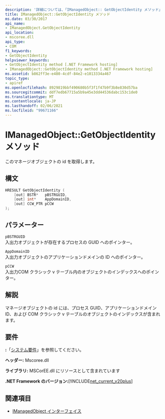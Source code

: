 ```yaml
---
description: '詳細については、「IManagedObject:: GetObjectIdentity メソッド」を参照してください。'
title: IManagedObject::GetObjectIdentity メソッド
ms.date: 03/30/2017
api_name:
- IManagedObject.GetObjectIdentity
api_location:
- mscoree.dll
api_type:
- COM
f1_keywords:
- GetObjectIdentity
helpviewer_keywords:
- GetObjectIdentity method [.NET Framework hosting]
- IManagedObject::GetObjectIdentity method [.NET Framework hosting]
ms.assetid: b862ff3e-e480-4cdf-84e2-e1013334a467
topic_type:
- apiref
ms.openlocfilehash: 8929819bbf490680b5f3f1f47b9f3b8e830d57ba
ms.sourcegitcommit: ddf7edb67715a5b9a45e3dd44536dabc153c1de0
ms.translationtype: MT
ms.contentlocale: ja-JP
ms.lasthandoff: 02/06/2021
ms.locfileid: "99671166"
---
```

# <a name="imanagedobjectgetobjectidentity-method"></a>IManagedObject::GetObjectIdentity メソッド

このマネージオブジェクトの id を取得します。  
  
## <a name="syntax"></a>構文  
  
```cpp  
HRESULT GetObjectIdentity (  
    [out] BSTR*   pBSTRGUID,  
    [out] int*    AppDomainID,  
    [out] CCW_PTR pCCW  
);  
```  
  
## <a name="parameters"></a>パラメーター  

 `pBSTRGUID`  
 入出力オブジェクトが存在するプロセスの GUID へのポインター。  
  
 `AppDomainID`  
 入出力オブジェクトのアプリケーションドメインの ID へのポインター。  
  
 `pCCW`  
 入出力COM クラシック v テーブル内のオブジェクトのインデックスへのポインター。  
  
## <a name="remarks"></a>解説  

 マネージオブジェクトの id には、プロセス GUID、アプリケーションドメイン ID、および COM クラシック v テーブルのオブジェクトのインデックスが含まれます。  
  
## <a name="requirements"></a>要件  

 **:**「[システム要件](../../get-started/system-requirements.md)」を参照してください。  
  
 **ヘッダー:** Mscoree.dll  
  
 **ライブラリ:** MSCorEE.dll にリソースとして含まれています  
  
 **.NET Framework のバージョン:**[!INCLUDE[net_current_v20plus](../../../../includes/net-current-v20plus-md.md)]  
  
## <a name="see-also"></a>関連項目

- [IManagedObject インターフェイス](imanagedobject-interface.md)

